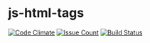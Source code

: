 # js-html-tags

[![Code Climate](https://codeclimate.com/github/hexlet-components/js-html-tags/badges/gpa.svg)](https://codeclimate.com/github/hexlet-components/js-html-tags)
[![Issue Count](https://codeclimate.com/github/hexlet-components/js-html-tags/badges/issue_count.svg)](https://codeclimate.com/github/hexlet-components/js-html-tags)
[![Build Status](https://travis-ci.org/hexlet-components/js-html-tags.svg?branch=master)](https://travis-ci.org/hexlet-components/js-html-tags)
